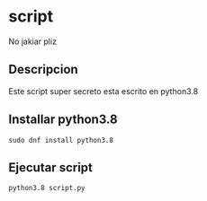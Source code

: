# script
No jakiar pliz


## Descripcion 
Este script super secreto esta escrito en python3.8

## Installar python3.8
```
sudo dnf install python3.8
```

## Ejecutar script
```
python3.8 script.py
```
